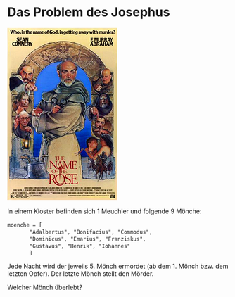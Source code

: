 
# Das Problem des Josephus

![Sean Connery jagt den Mördermönch](images/moenche.jpg)

In einem Kloster befinden sich 1 Meuchler und folgende 9 Mönche:

    moenche = [
           "Adalbertus", "Bonifacius", "Commodus",
           "Dominicus", "Emarius", "Franziskus",
           "Gustavus", "Henrik", "Iohannes"
           ]

Jede Nacht wird der jeweils 5. Mönch ermordet (ab dem 1. Mönch bzw. dem letzten Opfer). Der letzte Mönch stellt den Mörder.

Welcher Mönch überlebt?

